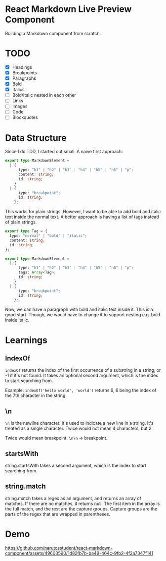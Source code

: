 # React Markdown Live Preview Component

Building a Markdown component from scratch.

# TODO

- [x] Headings
- [x] Breakpoints
- [x] Paragraphs
- [x] Bold
- [x] Italics
- [ ] Bold/Italic nested in each other
- [ ] Links
- [ ] Images
- [ ] Code
- [ ] Blockquotes

# Data Structure

Since I do TDD, I started out small. A naive first approach:

```ts
export type MarkdownElement =
  | {
      type: "h1" | "h2" | "h3" | "h4" | "h5" | "h6" | "p";
      content: string;
      id: string;
    }
  | {
      type: "breakpoint";
      id: string;
    };
```

This works for plain strings. However, I want to be able to add bold and italic text inside the normal text. A better approach is having a list of tags instead of plain strings.

```ts
export type Tag = {
  type: "normal" | "bold" | "italic";
  content: string;
  id: string;
};

export type MarkdownElement =
  | {
      type: "h1" | "h2" | "h3" | "h4" | "h5" | "h6" | "p";
      tags: Array<Tag>;
      id: string;
    }
  | {
      type: "breakpoint";
      id: string;
    };
```

Now, we can have a paragraph with bold and italic text inside it. This is a good start. Though, we would have to change it to support nesting e.g. bold inside italic.

# Learnings

## IndexOf

`indexOf` returns the index of the first occurrence of a substring in a string, or -1 if it's not found. It takes an optional second argument, which is the index to start searching from.

Example: `indexOf('hello world', 'world')` returns 6, 6 being the index of the 7th character in the string.

## \n

`\n` is the newline character. It's used to indicate a new line in a string. It's treated as a single character. Twice would not mean 4 characters, but 2.

Twice would mean breakpoint. `\n\n` -> breakpoint.

## startsWith

string.startsWith takes a second argument, which is the index to start searching from.

## string.match

string.match takes a regex as an argument, and returns an array of matches. If there are no matches, it returns null. The first item in the array is the full match, and the rest are the capture groups. Capture groups are the parts of the regex that are wrapped in parentheses.

# Demo

https://github.com/narutosstudent/react-markdown-component/assets/49603590/1d82fb7b-ba49-464c-9fb2-4f2a7347f141
